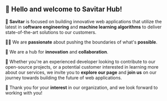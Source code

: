 ## 👋 Hello and welcome to Savitar Hub!

🚀 **Savitar** is focused on building innovative web applications that utilize the latest in s**oftware engineering** and **machine learning algorithms** to deliver state-of-the-art solutions to our customers.

👨‍💻 We are **passionate** about pushing the boundaries of what's **possible**.

🌟 We are a hub for **innovation** and **collaboration**.

👀 Whether you're an experienced developer looking to contribute to our open-source projects, or a potential customer interested in learning more about our services, we invite you to **explore our page** and **join us** on our journey towards building the future of web applications.

🙏 Thank you for your **interest** in our organization, and we look forward to working with you!
